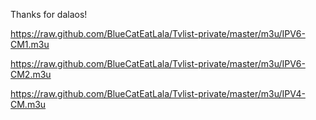 Thanks for dalaos!

https://raw.github.com/BlueCatEatLala/Tvlist-private/master/m3u/IPV6-CM1.m3u

https://raw.github.com/BlueCatEatLala/Tvlist-private/master/m3u/IPV6-CM2.m3u

https://raw.github.com/BlueCatEatLala/Tvlist-private/master/m3u/IPV4-CM.m3u
